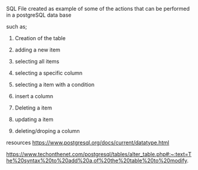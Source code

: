 SQL File created as example of some of the actions that can be performed in a postgreSQL data base

such as;

1. Creation of the table

2. adding a new item

3. selecting all items

4. selecting a specific column

5. selecting a item with a condition

6. insert a column

7. Deleting a item

8. updating a item

9. deleting/droping a column


resources
https://www.postgresql.org/docs/current/datatype.html

https://www.techonthenet.com/postgresql/tables/alter_table.php#:~:text=The%20syntax%20to%20add%20a,of%20the%20table%20to%20modify.

